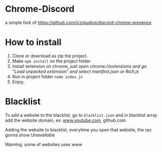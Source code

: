 # Chrome-Discord
a simple fork of https://github.com/jczstudios/discord-chrome-presence


 # How to install

 1. Clone or download as zip the project.
 2. Make `npm install` on the project folder
 3. Install extension on chrome, *just open chrome://extensions and go "Load unpacked extension" and select manifest.json or Rich.js*
 4. Run in project folder `node index.js` 
 5. Enjoy.

# Blacklist

To add a website to the blacklist, go to `blacklist.json` and in blacklist array add the website domain, ex: www.youtube.com, github.com

Adding the website to blacklist, everytime you open that website, the rpc gonna show *Unavailable*

Warning: some of websites uses www
